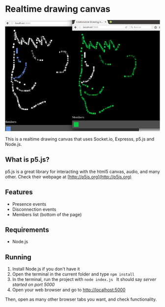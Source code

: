 # Realtime drawing canvas

![Image](repo/image.png)

This is a realtime drawing canvas that uses Socket.io, Expresss, p5.js and Node.js.

## What is p5.js?

p5.js is a great library for interacting with the html5 canvas, audio, and many other.
Check their webpage at [http://p5js.org](http://p5js.org)

## Features

- Presence events
- Disconnection events
- Members list (bottom of the page)

## Requirements
- Node.js

## Running
1. Install Node.js if you don't have it
1. Open the terminal in the current folder and type ```npm install```
1. In the terminal, run the project with ```node index.js ``` It should say *server started on port 5000*
1. Open your web browser and go to [http://localhost:5000](http://localhost:5000)

Then, open as many other browser tabs you want, and check functionality.